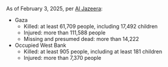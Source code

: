 As of February 3, 2025, per [Al Jazeera](https://www.aljazeera.com/news/longform/2023/10/9/israel-hamas-war-in-maps-and-charts-live-tracker):

* Gaza
  * Killed: at least 61,709 people, including 17,492 children
  * Injured: more than 111,588 people
  * Missing and presumed dead: more than 14,222
* Occupied West Bank
  * Killed: at least 905 people, including at least 181 children
  * Injured: more than 7,370 people